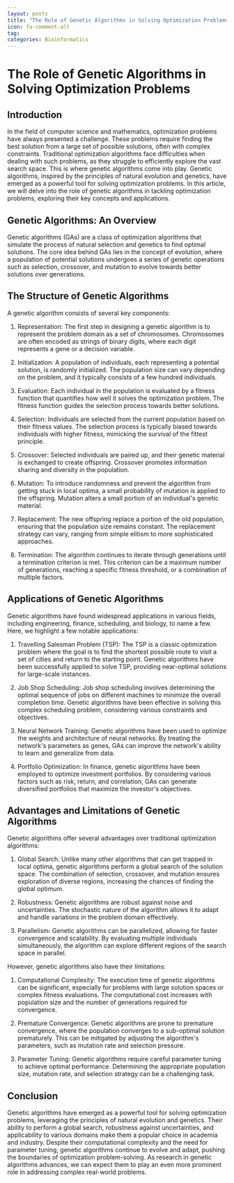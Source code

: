 ```yaml
---
layout: posts
title: "The Role of Genetic Algorithms in Solving Optimization Problems"
icon: fa-comment-alt
tag:      
categories: Bioinformatics
---
```



# The Role of Genetic Algorithms in Solving Optimization Problems

## Introduction

In the field of computer science and mathematics, optimization problems have always presented a challenge. These problems require finding the best solution from a large set of possible solutions, often with complex constraints. Traditional optimization algorithms face difficulties when dealing with such problems, as they struggle to efficiently explore the vast search space. This is where genetic algorithms come into play. Genetic algorithms, inspired by the principles of natural evolution and genetics, have emerged as a powerful tool for solving optimization problems. In this article, we will delve into the role of genetic algorithms in tackling optimization problems, exploring their key concepts and applications.

## Genetic Algorithms: An Overview

Genetic algorithms (GAs) are a class of optimization algorithms that simulate the process of natural selection and genetics to find optimal solutions. The core idea behind GAs lies in the concept of evolution, where a population of potential solutions undergoes a series of genetic operations such as selection, crossover, and mutation to evolve towards better solutions over generations.

## The Structure of Genetic Algorithms

A genetic algorithm consists of several key components:

1. Representation: The first step in designing a genetic algorithm is to represent the problem domain as a set of chromosomes. Chromosomes are often encoded as strings of binary digits, where each digit represents a gene or a decision variable.

2. Initialization: A population of individuals, each representing a potential solution, is randomly initialized. The population size can vary depending on the problem, and it typically consists of a few hundred individuals.

3. Evaluation: Each individual in the population is evaluated by a fitness function that quantifies how well it solves the optimization problem. The fitness function guides the selection process towards better solutions.

4. Selection: Individuals are selected from the current population based on their fitness values. The selection process is typically biased towards individuals with higher fitness, mimicking the survival of the fittest principle.

5. Crossover: Selected individuals are paired up, and their genetic material is exchanged to create offspring. Crossover promotes information sharing and diversity in the population.

6. Mutation: To introduce randomness and prevent the algorithm from getting stuck in local optima, a small probability of mutation is applied to the offspring. Mutation alters a small portion of an individual's genetic material.

7. Replacement: The new offspring replace a portion of the old population, ensuring that the population size remains constant. The replacement strategy can vary, ranging from simple elitism to more sophisticated approaches.

8. Termination: The algorithm continues to iterate through generations until a termination criterion is met. This criterion can be a maximum number of generations, reaching a specific fitness threshold, or a combination of multiple factors.

## Applications of Genetic Algorithms

Genetic algorithms have found widespread applications in various fields, including engineering, finance, scheduling, and biology, to name a few. Here, we highlight a few notable applications:

1. Travelling Salesman Problem (TSP): The TSP is a classic optimization problem where the goal is to find the shortest possible route to visit a set of cities and return to the starting point. Genetic algorithms have been successfully applied to solve TSP, providing near-optimal solutions for large-scale instances.

2. Job Shop Scheduling: Job shop scheduling involves determining the optimal sequence of jobs on different machines to minimize the overall completion time. Genetic algorithms have been effective in solving this complex scheduling problem, considering various constraints and objectives.

3. Neural Network Training: Genetic algorithms have been used to optimize the weights and architecture of neural networks. By treating the network's parameters as genes, GAs can improve the network's ability to learn and generalize from data.

4. Portfolio Optimization: In finance, genetic algorithms have been employed to optimize investment portfolios. By considering various factors such as risk, return, and correlation, GAs can generate diversified portfolios that maximize the investor's objectives.

## Advantages and Limitations of Genetic Algorithms

Genetic algorithms offer several advantages over traditional optimization algorithms:

1. Global Search: Unlike many other algorithms that can get trapped in local optima, genetic algorithms perform a global search of the solution space. The combination of selection, crossover, and mutation ensures exploration of diverse regions, increasing the chances of finding the global optimum.

2. Robustness: Genetic algorithms are robust against noise and uncertainties. The stochastic nature of the algorithm allows it to adapt and handle variations in the problem domain effectively.

3. Parallelism: Genetic algorithms can be parallelized, allowing for faster convergence and scalability. By evaluating multiple individuals simultaneously, the algorithm can explore different regions of the search space in parallel.

However, genetic algorithms also have their limitations:

1. Computational Complexity: The execution time of genetic algorithms can be significant, especially for problems with large solution spaces or complex fitness evaluations. The computational cost increases with population size and the number of generations required for convergence.

2. Premature Convergence: Genetic algorithms are prone to premature convergence, where the population converges to a sub-optimal solution prematurely. This can be mitigated by adjusting the algorithm's parameters, such as mutation rate and selection pressure.

3. Parameter Tuning: Genetic algorithms require careful parameter tuning to achieve optimal performance. Determining the appropriate population size, mutation rate, and selection strategy can be a challenging task.

## Conclusion

Genetic algorithms have emerged as a powerful tool for solving optimization problems, leveraging the principles of natural evolution and genetics. Their ability to perform a global search, robustness against uncertainties, and applicability to various domains make them a popular choice in academia and industry. Despite their computational complexity and the need for parameter tuning, genetic algorithms continue to evolve and adapt, pushing the boundaries of optimization problem-solving. As research in genetic algorithms advances, we can expect them to play an even more prominent role in addressing complex real-world problems.
